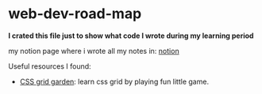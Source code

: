 # web-dev-road-map

**I crated this file just to show what code I wrote during my learning period**

my notion page where i wrote all my notes in: [notion](https://sawthurazaw.notion.site/Web-Dev-Learning-23f417fedd624fb6965643c7da709037)

Useful resources I found:

- [CSS grid garden](http://cssgridgarden.com): learn css grid by playing fun little game.
